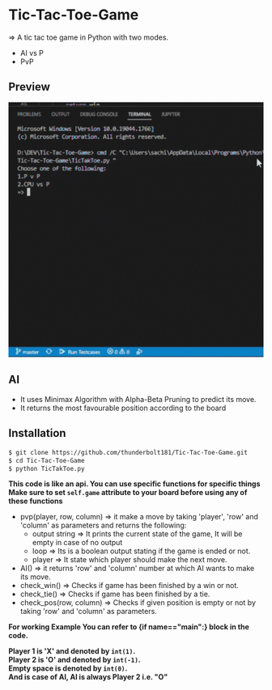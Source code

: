 # Tic-Tac-Toe-Game
=> A tic tac toe game in Python with two modes. 
- AI vs P
- PvP

## Preview
![preview](assets/Tic_Tac_Toe.gif)

## AI
- It uses Minimax Algorithm with Alpha-Beta Pruning to predict its move.
- It returns the most favourable position according to the board
    
## Installation

```
$ git clone https://github.com/thunderbolt181/Tic-Tac-Toe-Game.git
$ cd Tic-Tac-Toe-Game
$ python TicTakToe.py
```

**This code is like an api. You can use specific functions for specific things**<br/>
**Make sure to set `self.game` attribute to your board before using any of these functions**
- pvp(player, row, column) => it make a move by taking 'player', 'row' and 'column' as parameters and returns the following:
    - output string => It prints the current state of the game, It will be empty in case of no output
    - loop => Its is a boolean output stating if the game is ended or not.
    - player => It state which player should make the next move.
- AI() => it returns 'row' and 'column' number at which AI wants to make its move.
- check_win() => Checks if game has been finished by a win or not.
- check_tie() => Checks if game has been finished by a tie.
- check_pos(row, column) => Checks if given position is empty or not by taking 'row' and 'column' as parameters.

**For working Example You can refer to {if __name__=="__main__":} block in the code.**

**Player 1 is 'X' and denoted by `int(1)`.<br/> 
Player 2 is 'O' and denoted by `int(-1)`.<br/> 
Empty space is denoted by `int(0)`.<br/>
And is case of AI, AI is always Player 2 i.e. "O"**
